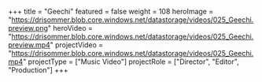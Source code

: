 +++
title = "Geechi"
featured = false
weight = 108
heroImage = "https://drisommer.blob.core.windows.net/datastorage/videos/025_Geechi.preview.png"
heroVideo = "https://drisommer.blob.core.windows.net/datastorage/videos/025_Geechi.preview.mp4"
projectVideo = "https://drisommer.blob.core.windows.net/datastorage/videos/025_Geechi.mp4"
projectType = ["Music Video"]
projectRole = ["Director", "Editor", "Production"]
+++
